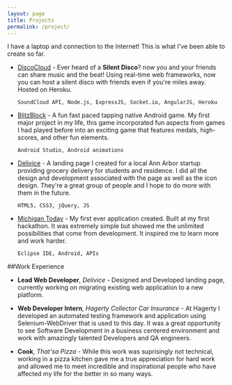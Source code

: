 ```yaml
---
layout: page
title: Projects
permalink: /project/
---
```


I have a laptop and connection to the Internet! This is what I've been able to create so far. 

* [DiscoCloud](http://discocloud.herokuapp.com) - Ever heard of a **Silent Disco**? now you and your friends can share music and the beat! Using real-time web frameworks, now you can host a silent disco with friends even if you're miles away. Hosted on Heroku.

	```
	SoundCloud API, Node.js, ExpressJS, Socket.io, AngularJS, Heroku
	```

* [BlitzBlock](http://goo.gl/zqblW9) - A fun fast paced tapping native Android game. My first major project in my life, this game incorporated fun aspects from games I had played before into an exciting game that features medals, high-scores, and other fun elements.

	```
	Android Studio, Android animations
	```

* [Delivice](https://delivice.github.io) - A landing page I created for a local Ann Arbor startup providing grocery delivery for students and residence. I did all the design and development associated with the page as well as the icon design. They're a great group of people and I hope to do more with them in the future.

	```
	HTML5, CSS3, jQuery, JS
	```

* [Michigan Today](http://goo.gl/zqblW9) - My first ever application created. Built at my first hackathon. It was extremely simple but showed me the unlimited possibilities that come from development. It inspired me to learn more and work harder.

	```
	Eclipse IDE, Android, APIs
	```

##Work Experience

* **Lead Web Developer**, *Delivice* - Designed and Developed landing page, currently working on migrating existing web application to a new platform.

* **Web Developer Intern**, *Hagerty Collector Car Insurance* - At Hagerty I developed an automated testing framework and application using Selenium-WebDriver that is used to this day. It was a great opportunity to see Software Development in a business centered environment and work with amazingly talented Developers and QA engineers. 

* **Cook**, *That'sa Pizza* - While this work was suprisingly not technical, working in a pizza kitchen gave me a true appreciation for hard work and allowed me to meet incredible and inspirational people who have affected my life for the better in so many ways.
